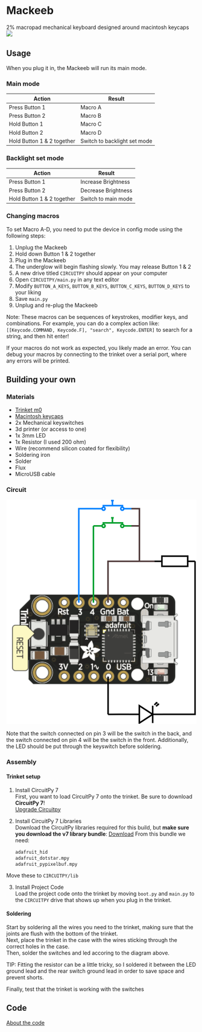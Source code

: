 # Mackeeb
2% macropad mechanical keyboard designed around macintosh keycaps  
<img src="https://i.imgur.com/ODdH7oO.jpeg" width="1000">

## Usage
When you plug it in, the Mackeeb will run its main mode.

### Main mode
| Action                      | Result                        |
| ---                         | ---                           |
| Press Button 1              | Macro A                       |
| Press Button 2              | Macro B                       |
| Hold Button 1               | Macro C                       |
| Hold Button 2               | Macro D                       |
| Hold Button 1 & 2 together  | Switch to backlight set mode  |  

### Backlight set mode
| Action                      | Result                        |
| ---                         | ---                           |
| Press Button 1              | Increase Brightness           |
| Press Button 2              | Decrease Brightness           |
| Hold Button 1 & 2 together  | Switch to main mode           |

### Changing macros
To set Macro A-D, you need to put the device in config mode using the following steps:
1. Unplug the Mackeeb
2. Hold down Button 1 & 2 together
3. Plug in the Mackeeb
4. The underglow will begin flashing slowly. You may release Button 1 & 2
5. A new drive titled `CIRCUITPY` should appear on your computer
6. Open `CIRCUITPY/main.py` in any text editor
7. Modify `BUTTON_A_KEYS`, `BUTTON_B_KEYS`, `BUTTON_C_KEYS`, `BUTTON_D_KEYS` to your liking
8. Save `main.py`
9. Unplug and re-plug the Mackeeb

Note: These macros can be sequences of keystrokes, modifier keys, and combinations. For example, you can do a complex action like: `[[Keycode.COMMAND, Keycode.F], "search", Keycode.ENTER]` to search for a string, and then hit enter!

If your macros do not work as expected, you likely made an error. You can debug your macros by connecting to the trinket over a serial port, where any errors will be printed.

## Building your own

### Materials
- [Trinket m0](https://www.adafruit.com/product/3500?gclid=CjwKCAjwybyJBhBwEiwAvz4G77peeVcom4f-hD8dLuuwjS7zw9Dao5IvX-oa2v0OJsnX6UEL5DRNvxoCOocQAvD_BwE)
- [Macintosh keycaps](https://www.keebmonkey.com/products/keebmonkey-mac-modular-artisan-keycap?_pos=1&_sid=b556e45d8&_ss=r)
- 2x Mechanical keyswitches
- 3d printer (or access to one)
- 1x 3mm LED
- 1x Resistor (I used 200 ohm)
- Wire (recommend silicon coated for flexibility)
- Soldering iron
- Solder
- Flux
- MicroUSB cable

### Circuit
![Circuit Diagram](/diagram.svg)

Note that the switch connected on pin 3 will be the switch in the back, and the switch connected on pin 4 will be the switch in the front. Additionally, the LED should be put through the keyswitch before soldering.

### Assembly

#### Trinket setup
1. Install CircuitPy 7  
First, you want to load CircuitPy 7 onto the trinket. Be sure to download **CircuitPy 7**!  
[Upgrade Circuitpy](https://learn.adafruit.com/adafruit-trinket-m0-circuitpython-arduino/circuitpython)  

2. Install CircuitPy 7 Libraries  
Download the CircuitPy libraries required for this build, but **make sure you download the v7 library bundle**:
[Download](https://learn.adafruit.com/welcome-to-circuitpython/circuitpython-libraries)
From this bundle we need:
    ```
    adafruit_hid
    adafruit_dotstar.mpy
    adafruit_pypixelbuf.mpy
    ```
Move these to `CIRCUITPY/lib`

3. Install Project Code  
Load the project code onto the trinket by moving `boot.py` and `main.py` to the `CIRCUITPY` drive that shows up when you plug in the trinket.


#### Soldering
Start by soldering all the wires you need to the trinket, making sure that the joints are flush with the bottom of the trinket.  
Next, place the trinket in the case with the wires sticking through the correct holes in the case.  
Then, solder the switches and led accoring to the diagram above.

TIP: Fitting the resistor can be a little tricky, so I soldered it between the LED ground lead and the rear switch ground lead in order to save space and prevent shorts.

Finally, test that the trinket is working with the switches

## Code
[About the code](code/README.md)
